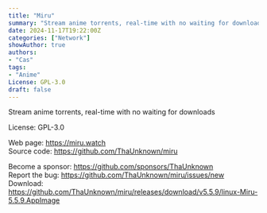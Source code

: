 ```yaml
---
title: "Miru"
summary: "Stream anime torrents, real-time with no waiting for downloads"
date: 2024-11-17T19:22:00Z
categories: ["Network"]
showAuthor: true
authors:
- "Cas"
tags: 
- "Anime"
License: GPL-3.0
draft: false
---
```


Stream anime torrents, real-time with no waiting for downloads

License: GPL-3.0

Web page: <https://miru.watch>  
Source code: <https://github.com/ThaUnknown/miru>

Become a sponsor: <https://github.com/sponsors/ThaUnknown>  
Report the bug: <https://github.com/ThaUnknown/miru/issues/new>  
Download: <https://github.com/ThaUnknown/miru/releases/download/v5.5.9/linux-Miru-5.5.9.AppImage>
